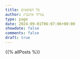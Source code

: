 ```yaml
---
title: כל הפוסטים
author: נמרוד איזנברג
type: page
date: 2024-09-01T06:07:06+00:00
showdate: false
comments: false
draft: true
---
```

{{% allPosts %}}